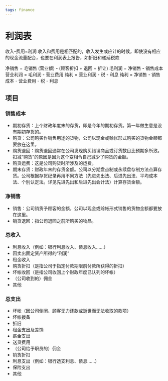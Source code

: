 ```yaml
---
tags: finance
---
```

# 利润表

收入-费用=利润
收入和费用是相匹配的，收入发生或应计的时候，即使没有相应的现金流量配合，也要在利润表上报告，如折旧和递延税款

净销售 = 毛销售 (营业额) - (顾客折扣 + 退回 + 折让)
毛利润 = 净销售 - 销售成本
营业利润 = 毛利润 - 营业费用
纯利 = 营业利润 - 税 - 利息
纯利 = 净销售 - 销售成本 - 营业费用 - 税 - 利息

## 项目

### 销售成本

- 期初存货：上个财政年度末的存货，即是今年的期初存货。第一年做生意是没有期初存货的。
- 购货：公司购买作销售用途的货物，公司以现金或赊帐形式购买的货物金额都要放在这里。
- 购货退回：购货退回通常在公司发现购买错误商品或订货数目比预期多所致。扣减“购货”的原因是因为这个变相令自己减少了购货的金额。
- 购货运费：这是公司购货时所涉及的运费。
- 期末存货：财政年末的存货金额。公司以分期盘点制或永续盘存制方法点算存货。公司根据存货纪录再用不同方法（先进先出法、后进先出法、平均成本法、个别认定法。详见先进先出和后进先出会计法）计算存货金额。

### 净销售

- 销售：公司销货予顾客的金额，公司以现金或赊帐形式销售的货物金额都要放在这里。
- 销货退回：指公司退回之前所购买的物品。

### 总收入

- 利息收入（例如：银行利息收入、债息收入……）
- 因卖出固定资产所得的“利润”
- 租金收入
- 购货折扣（是指公司于指定付款期限前付款所获得的折扣）
- 坏帐收回（是指公司收回上个财政年度已认列的坏帐）
- （公司收到的）佣金
- 其他

### 总支出

- 坏帐（因公司倒闭、顾客无力还款或逝世而无法收取的款项）
- 坏帐拨备
- 折旧
- 租金支出及差饷
- 薪金支出
- 送货费用
- （公司给予职员的）佣金
- 销货折扣
- 利息支出（例如：银行透支利息、债息……）
- 保险支出
- 其他
